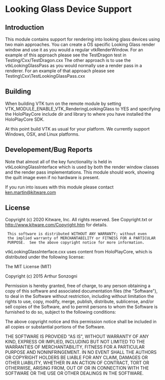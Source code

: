 # Looking Glass Device Support

## Introduction

This module contains support for rendering into looking glass devices using
two main approaches. You can create a OS specific Looking Glass render
window and use it as you would a regular vtkRenderWindow. For an example of
this approach please see the TestDragon test in Testing/Cxx/TestDragon.cxx
The other approach is to use the vtkLookingGlassPass as you would normally
use a render pass in a renderer. For an example of that approach please see
Testing\Cxx\TestLookingGlassPass.cxx

## Building

When building VTK turn on the remote module by setting
VTK_MODULE_ENABLE_VTK_RenderingLookingGlass to YES and specifying the
HoloPlayCore include dir and library to where you have installed the
HoloPlayCore SDK.

At this point build VTK as usual for your platform. We currently support
Windows, OSX, and Linux platforms.

## Developement/Bug Reports

Note that almost all of the key functionality is held in
vtkLookingGlassInterface which is used by both the render window classes and
the render pass implementations. This module should work, showing the quilt
image even if no hardware is present.

If you run into issues with this module please contact
ken.martin@kitware.com

## License

Copyright (c) 2020 Kitware, Inc.
All rights reserved.
See Copyright.txt or http://www.kitware.com/Copyright.htm for details.

     This software is distributed WITHOUT ANY WARRANTY; without even
     the implied warranty of MERCHANTABILITY or FITNESS FOR A PARTICULAR
     PURPOSE.  See the above copyright notice for more information.

vtkLookingGlassInterface.cxx uses content from HoloPlayCore, which is
distributed under the following license:

The MIT License (MIT)

Copyright (c) 2015 Arthur Sonzogni

Permission is hereby granted, free of charge, to any person obtaining a copy
of this software and associated documentation files (the "Software"), to
deal in the Software without restriction, including without limitation the
rights to use, copy, modify, merge, publish, distribute, sublicense, and/or
sell copies of the Software, and to permit persons to whom the Software is
furnished to do so, subject to the following conditions:

The above copyright notice and this permission notice shall be included in
all copies or substantial portions of the Software.

THE SOFTWARE IS PROVIDED "AS IS", WITHOUT WARRANTY OF ANY KIND, EXPRESS OR
IMPLIED, INCLUDING BUT NOT LIMITED TO THE WARRANTIES OF MERCHANTABILITY,
FITNESS FOR A PARTICULAR PURPOSE AND NONINFRINGEMENT. IN NO EVENT SHALL THE
AUTHORS OR COPYRIGHT HOLDERS BE LIABLE FOR ANY CLAIM, DAMAGES OR OTHER
LIABILITY, WHETHER IN AN ACTION OF CONTRACT, TORT OR OTHERWISE, ARISING
FROM, OUT OF OR IN CONNECTION WITH THE SOFTWARE OR THE USE OR OTHER DEALINGS
IN THE SOFTWARE.
